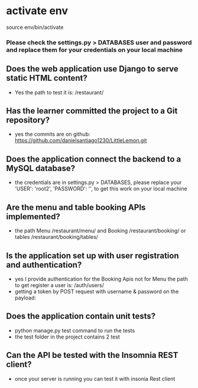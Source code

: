 # activate env
source env/bin/activate

### Please check the settings.py > DATABASES user and password and replace them for your credentials on your local machine

## Does the web application use Django to serve static HTML content?
* Yes the path to test it is: /restaurant/

## Has the learner committed the project to a Git repository?
* yes the commits are on github: https://github.com/danielsantiago1230/LittleLemon.git

## Does the application connect the backend to a MySQL database?
* the credentials are in settings.py > DATABASES, please replace your  'USER': 'root2', 'PASSWORD': '', to get this work on your local machine

## Are the menu and table booking APIs implemented?
* the path Menu /restaurant/menu/ and Booking /restaurant/booking/ or tables /restaurant/booking/tables/

## Is the application set up with user registration and authentication?
* yes I provide authentication for the Booking Apis not for Menu the path to get register a user is: /auth/users/
* getting a token by POST request with username & password on the payload:

## Does the application contain unit tests?
* python manage.py test command to run the tests
* the test folder in the project contains 2 test

## Can the API be tested with the Insomnia REST client?
* once your server is running you can test it with insonia Rest client